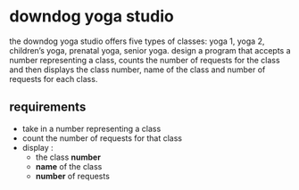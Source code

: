 # downdog yoga studio

the downdog yoga studio offers five types of classes: yoga 1, yoga 2, children’s yoga, prenatal yoga, senior yoga. design a program that accepts a number representing a class, counts the number of requests for the class and then displays the class number, name of the class and number of requests for each class.

## requirements
- take in a number representing a class
- count the number of requests for that class
- display :
    - the class **number** 
    - **name** of the class
    - **number** of requests
